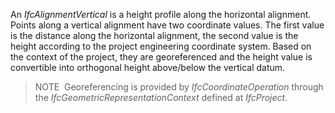 An _IfcAlignmentVertical_ is a height profile along the horizontal alignment. Points along a vertical alignment have two coordinate values. The first value is the distance along the horizontal alignment, the second value is the height according to the project engineering coordinate system. Based on the context of the project, they are georeferenced and the height value is convertible into orthogonal height above/below the vertical datum.

> NOTE&nbsp; Georeferencing is provided by _IfcCoordinateOperation_ through the _IfcGeometricRepresentationContext_ defined at _IfcProject_.
